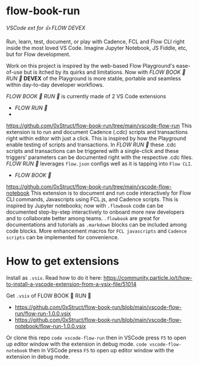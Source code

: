 # flow-book-run
_VSCode ext for 👍 FLOW DEVEX_

Run, learn, test, document, or play with Cadence, FCL and Flow CLI right inside the most loved VS Code.
Imagine Jupyter Notebook, JS Fiddle, etc, but for Flow development.

Work on this project is inspired by the web-based Flow Playground's ease-of-use but is itched by its quirks and limitations.
Now with _FLOW BOOK 📓 RUN 🏃_ **DEVEX** of the Playground is more stable, portable and seamless within day-to-day developer workflows.

_FLOW BOOK 📓 RUN 🏃_ is currently made of 2 VS Code extensions

- _FLOW RUN 🏃_
- 
https://github.com/0xStruct/flow-book-run/tree/main/vscode-flow-run
This extension is to run and document Cadence (.cdc) scripts and transactions right within editor with just a click.
This is inspired by how the Playground enable testing of scripts and transactions. 
In _FLOW RUN 🏃_ these .cdc scripts and transactions can be triggered with a single-click and these triggers' parameters can be documented right with the respective .cdc files.
_FLOW RUN 🏃_ leverages `flow.json` configs well as it is tapping into `Flow CLI`.

- _FLOW BOOK 📓_ 

https://github.com/0xStruct/flow-book-run/tree/main/vscode-flow-notebook
This extension is to document and run code interactively for Flow CLI commands, Javascripts using FCL.js, and Cadence scripts.
This is inspired by Jupyter notebooks; now with `.flowbook` code can be documented step-by-step interactively to onboard more new developers and to collaborate better among teams.
`.flowbook` are great for documentations and tutorials as `.markdown` blocks can be included among code blocks.
More enhancement macros for `FCL javascripts` and `Cadence scripts` can be implemented for convenience.

# How to get extensions

Install as `.vsix`. Read how to do it here: https://community.particle.io/t/how-to-install-a-vscode-extension-from-a-vsix-file/51014

Get `.vsix` of FLOW BOOK 📓 RUN 🏃
- https://github.com/0xStruct/flow-book-run/blob/main/vscode-flow-run/flow-run-1.0.0.vsix
- https://github.com/0xStruct/flow-book-run/blob/main/vscode-flow-notebook/flow-run-1.0.0.vsix

Or clone this repo
`code vscode-flow-run` then in VSCode press `F5` to open up editor window with the extension in debug mode.
`code vscode-flow-notebook` then in VSCode press `F5` to open up editor window with the extension in debug mode.




